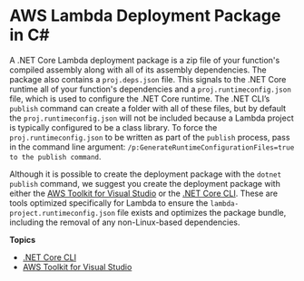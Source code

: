 # AWS Lambda Deployment Package in C\#<a name="csharp-package"></a>

A \.NET Core Lambda deployment package is a zip file of your function's compiled assembly along with all of its assembly dependencies\. The package also contains a `proj.deps.json` file\. This signals to the \.NET Core runtime all of your function's dependencies and a `proj.runtimeconfig.json` file, which is used to configure the \.NET Core runtime\. The \.NET CLI’s `publish` command can create a folder with all of these files, but by default the `proj.runtimeconfig.json` will not be included because a Lambda project is typically configured to be a class library\. To force the `proj.runtimeconfig.json` to be written as part of the `publish` process, pass in the command line argument: `/p:GenerateRuntimeConfigurationFiles=true to the publish command`\. 

Although it is possible to create the deployment package with the `dotnet publish` command, we suggest you create the deployment package with either the [AWS Toolkit for Visual Studio](csharp-package-toolkit.md) or the [\.NET Core CLI](csharp-package-cli.md)\. These are tools optimized specifically for Lambda to ensure the `lambda-project.runtimeconfig.json` file exists and optimizes the package bundle, including the removal of any non\-Linux\-based dependencies\. 

**Topics**
+ [\.NET Core CLI](csharp-package-cli.md)
+ [AWS Toolkit for Visual Studio](csharp-package-toolkit.md)